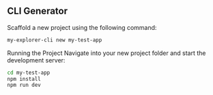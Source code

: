 ## CLI Generator

Scaffold a new project using the following command:

```bash
my-explorer-cli new my-test-app
```

Running the Project
Navigate into your new project folder and start the development server:

```bash
cd my-test-app
npm install
npm run dev
```
